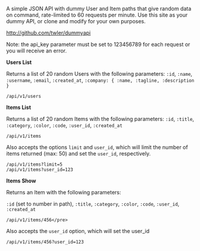 A simple JSON API with dummy User and Item paths that give random data on command, rate-limited to 60 requests per minute.  Use this site as your dummy API, or clone and modify for your own purposes.

http://github.com/twler/dummyapi

Note: the api_key parameter must be set to 123456789 for each request or you will receive an error.

**Users List**

Returns a list of 20 random Users with the following parameters:
`:id`, `:name`, `:username`, `:email`, `:created_at`, `:company: {
:name, :tagline, :description }`

    /api/v1/users

**Items List**

Returns a list of 20 random Items with the following parameters:
`:id`, `:title`, `:category`, `:color`, `:code`, `:user_id`, `:created_at`

    /api/v1/items

Also accepts the options `limit` and `user_id`, which will limit the number of items returned (max: 50) and set the `user_id`, respectively.

    /api/v1/items?limit=5
    /api/v1/items?user_id=123

**Items Show**

Returns an Item with the following parameters:

`:id` (set to number in path), `:title`, `:category`, `:color`, `:code`, `:user_id`, `:created_at`

    /api/v1/items/456</pre>
    
Also accepts the `user_id` option, which will set the user_id

    /api/v1/items/456?user_id=123
